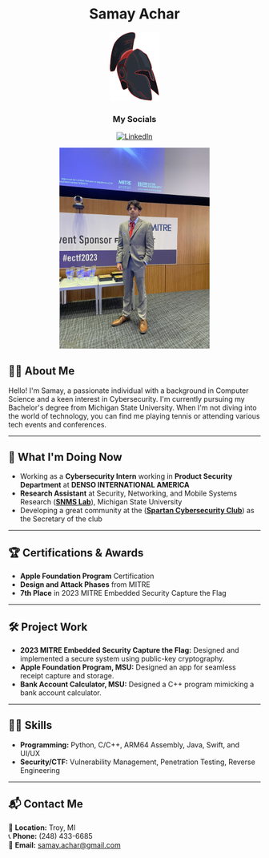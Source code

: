 <div align="center">
    <h1>Samay Achar</h1>
    <img src="https://github.com/Samay2524/SamayAchar/blob/cfb348b49e72149fa2e4cb002b9ee5a43e494b13/logo1.png" alt="Club Logo" width="100">
</div>

<h3 align="center">My Socials</h3>

<div align="center">

[![LinkedIn](https://img.shields.io/badge/LinkedIn-0077B5?style=for-the-badge&logo=linkedin&logoColor=white)](https://www.linkedin.com/in/samay-achar-081962238)

<img src="https://github.com/Samay2524/SamayAchar/blob/9d7aac7bacace1652094470e59e2f4c29eb0b012/1689477293733.jpeg" alt="Samay Achar's Image" width="300">

</div>





## 🙋‍♂️ About Me

Hello! I'm Samay, a passionate individual with a background in Computer Science and a keen interest in Cybersecurity. I'm currently pursuing my Bachelor's degree from Michigan State University. When I'm not diving into the world of technology, you can find me playing tennis or attending various tech events and conferences.

---

## 🚀 What I'm Doing Now

- Working as a **Cybersecurity Intern** working in **Product Security Department** at **DENSO INTERNATIONAL AMERICA**<br/>
- **Research Assistant** at Security, Networking, and Mobile Systems Research (**[SNMS Lab](https://www.cse.msu.edu/~ghtu/research-projects.html)**), Michigan State University
- Developing a great community at the (**[Spartan Cybersecurity Club](https://spartancybersecurityclub.github.io/)**) as the Secretary of the club<br/>


---

## 🏆 Certifications & Awards

- **Apple Foundation Program** Certification
- **Design and Attack Phases** from MITRE
- **7th Place** in 2023 MITRE Embedded Security Capture the Flag

---

## 🛠 Project Work

- **2023 MITRE Embedded Security Capture the Flag:** Designed and implemented a secure system using public-key cryptography.
- **Apple Foundation Program, MSU:** Designed an app for seamless receipt capture and storage.
- **Bank Account Calculator, MSU:** Designed a C++ program mimicking a bank account calculator.

---

## 👨‍💻 Skills

- **Programming:** Python, C/C++, ARM64 Assembly, Java, Swift, and UI/UX
- **Security/CTF:** Vulnerability Management, Penetration Testing, Reverse Engineering

---

## 📬 Contact Me

📍 **Location:** Troy, MI  
📞 **Phone:** (248) 433-6685  
📧 **Email:** [samay.achar@gmail.com](mailto:samay.achar@gmail.com)

